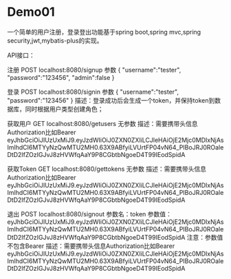 # Demo01

一个简单的用户注册，登录登出功能基于spring boot,spring mvc,spring security,jwt,mybatis-plus的实现。


API接口：

注册
POST localhost:8080/signup
参数
{
"username":"tester",
"password":"123456",
"admin":false
}

登录
POST localhost:8080/signin
参数
{
"username":"tester",
"password":"123456"
}
描述：登录成功后会生成一个token，并保持token到数据库，同时根据用户类型创建角色；

获取用户
GET localhost:8080/getusers
无参数
描述：需要携带头信息Authorization比如Bearer eyJhbGciOiJIUzUxMiJ9.eyJzdWIiOiJ0ZXN0ZXIiLCJleHAiOjE2Mjc0MDIxNjAsImlhdCI6MTYyNzQwMTU2MH0.63X9ABfyiLVUrtFP04vN64_PIBoJRJ0ROaleDtD2IfZOzIGJvJ8zHVWfqAaY9P8CGbtbNgoeD4T99IEodSpidA


获取Token
GET localhost:8080/gettokens
无参数
描述：需要携带头信息Authorization比如Bearer eyJhbGciOiJIUzUxMiJ9.eyJzdWIiOiJ0ZXN0ZXIiLCJleHAiOjE2Mjc0MDIxNjAsImlhdCI6MTYyNzQwMTU2MH0.63X9ABfyiLVUrtFP04vN64_PIBoJRJ0ROaleDtD2IfZOzIGJvJ8zHVWfqAaY9P8CGbtbNgoeD4T99IEodSpidA

退出
POST localhost:8080/signout
参数名：token
参数值：eyJhbGciOiJIUzUxMiJ9.eyJzdWIiOiJ0ZXN0ZXIiLCJleHAiOjE2Mjc0MDIxNjAsImlhdCI6MTYyNzQwMTU2MH0.63X9ABfyiLVUrtFP04vN64_PIBoJRJ0ROaleDtD2IfZOzIGJvJ8zHVWfqAaY9P8CGbtbNgoeD4T99IEodSpidA
注意：参数值不包含Bearer 
描述：需要携带头信息Authorization比如Bearer eyJhbGciOiJIUzUxMiJ9.eyJzdWIiOiJ0ZXN0ZXIiLCJleHAiOjE2Mjc0MDIxNjAsImlhdCI6MTYyNzQwMTU2MH0.63X9ABfyiLVUrtFP04vN64_PIBoJRJ0ROaleDtD2IfZOzIGJvJ8zHVWfqAaY9P8CGbtbNgoeD4T99IEodSpidA











